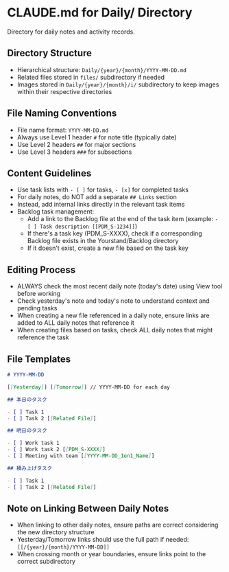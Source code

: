 # CLAUDE.md for Daily/ Directory

Directory for daily notes and activity records.

## Directory Structure

- Hierarchical structure: `Daily/{year}/{month}/YYYY-MM-DD.md`
- Related files stored in `files/` subdirectory if needed
- Images stored in `Daily/{year}/{month}/i/` subdirectory to keep images within their respective directories

## File Naming Conventions

- File name format: `YYYY-MM-DD.md`
- Always use Level 1 header `#` for note title (typically date)
- Use Level 2 headers `##` for major sections
- Use Level 3 headers `###` for subsections

## Content Guidelines

- Use task lists with `- [ ]` for tasks, `- [x]` for completed tasks
- For daily notes, do NOT add a separate `## Links` section
- Instead, add internal links directly in the relevant task items
- Backlog task management:
  - Add a link to the Backlog file at the end of the task item (example: `- [ ] Task description [[PDM_S-1234]]`)
  - If there's a task key (PDM_S-XXXX), check if a corresponding Backlog file exists in the Yourstand/Backlog directory
  - If it doesn't exist, create a new file based on the task key

## Editing Process

- ALWAYS check the most recent daily note (today's date) using View tool before working
- Check yesterday's note and today's note to understand context and pending tasks
- When creating a new file referenced in a daily note, ensure links are added to ALL daily notes that reference it
- When creating files based on tasks, check ALL daily notes that might reference the task

## File Templates

```markdown
# YYYY-MM-DD

[[Yesterday]] [[Tomorrow]] // YYYY-MM-DD for each day

## 本日のタスク

- [ ] Task 1
- [ ] Task 2 [[Related File]]

## 明日のタスク

- [ ] Work task 1
- [ ] Work task 2 [[PDM_S-XXXX]]
- [ ] Meeting with team [[YYYY-MM-DD_1on1_Name]]

## 積み上げタスク

- [ ] Task 1
- [ ] Task 2 [[Related File]]
```

## Note on Linking Between Daily Notes

- When linking to other daily notes, ensure paths are correct considering the new directory structure
- Yesterday/Tomorrow links should use the full path if needed: `[[/{year}/{month}/YYYY-MM-DD]]`
- When crossing month or year boundaries, ensure links point to the correct subdirectory
